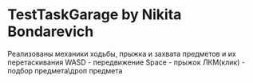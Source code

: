 # TestTaskGarage by Nikita Bondarevich
Реализованы механики ходьбы, прыжка и захвата предметов и их перетаскивания
WASD - передвижение
Space - прыжок
ЛКМ(клик) - подбор предмета\дроп предмета
